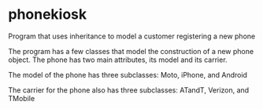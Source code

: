# phonekiosk
Program that uses inheritance to model a customer registering a new phone


The program has a few classes that model the construction of a new phone object.
The phone has two main attributes, its model and its carrier. 

The model of the phone has three subclasses: Moto, iPhone, and Android

The carrier for the phone also has three subclasses: ATandT, Verizon, and TMobile
